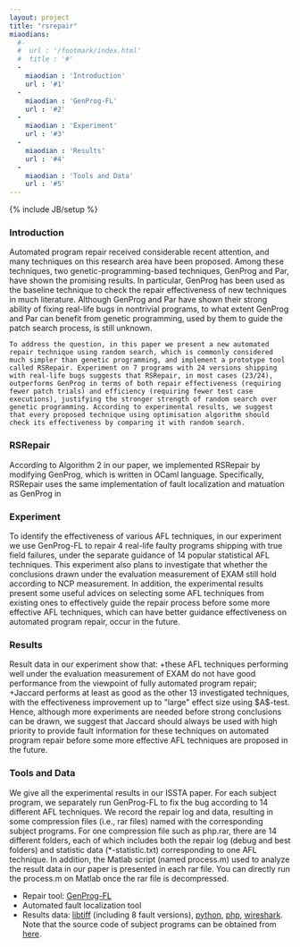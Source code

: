 ```yaml
---
layout: project
title: "rsrepair"
miaodians:
  #- 
  #  url : '/footmark/index.html'
  #  title : '#'
  - 
    miaodian : 'Introduction'
    url : '#1'
  -
    miaodian : 'GenProg-FL'
    url : '#2'
  -
    miaodian : 'Experiment'
    url : '#3'
  -
    miaodian : 'Results'
    url : '#4'
  -
    miaodian : 'Tools and Data'
    url : '#5'
---
```

{% include JB/setup %}

<h3><a  name="1"> Introduction </a></h3>
   Automated program repair received considerable recent attention, and many techniques on this research area have been proposed. Among these techniques, two genetic-programming-based techniques, GenProg and Par, have shown the promising results. In particular, GenProg has been used as the baseline technique to check the repair effectiveness of new techniques in much literature. Although GenProg and Par have shown their strong ability of fixing real-life bugs in nontrivial programs, to what extent GenProg and Par can benefit from genetic programming, used by them to guide the patch search process, is still unknown.

    To address the question, in this paper we present a new automated repair technique using random search, which is commonly considered much simpler than genetic programming, and implement a prototype tool called RSRepair. Experiment on 7 programs with 24 versions shipping with real-life bugs suggests that RSRepair, in most cases (23/24), outperforms GenProg in terms of both repair effectiveness (requiring fewer patch trials) and efficiency (requiring fewer test case executions), justifying the stronger strength of random search over genetic programming. According to experimental results, we suggest that every proposed technique using optimisation algorithm should check its effectiveness by comparing it with random search.

<h3><a  name="2">  RSRepair </a></h3>
 According to Algorithm 2 in our paper, we implemented RSRepair by modifying GenProg, which is written in OCaml language. Specifically, RSRepair uses the same implementation of fault localization and matuation as GenProg in

<h3><a name="3">Experiment</a></h3>
   To  identify the effectiveness of various AFL techniques, in our experiment we use GenProg-FL to repair 4 real-life faulty programs shipping with true field failures, under the separate guidance of 14 popular statistical AFL techniques. This experiment also plans to investigate that whether the conclusions drawn under the evaluation measurement of EXAM still hold according to NCP measurement. In addition, the experimental results present some useful advices on selecting some AFL techniques from existing ones to effectively guide the repair process before some more effective AFL techniques, which can have better guidance effectiveness on automated program repair, occur in the future.

<h3><a name="4">Results</a></h3>
   Result data in our experiment show that:
   +these AFL techniques performing well under the evaluation measurement of EXAM do not have good performance from the viewpoint of fully automated program repair;
   +Jaccard performs at least as good as the other 13 investigated techniques, with the effectiveness improvement up to "large" effect size using $A$-test. Hence, although more experiments are needed before strong conclusions can be drawn, we suggest that Jaccard should always be used with high priority to provide fault information for these techniques on automated program repair before some more effective AFL techniques are proposed in the future.

<h3><a name="5">Tools and Data</a></h3>
   We give all the experimental results in our ISSTA paper. For each subject program, we separately run GenProg-FL to fix the bug according to 14 different AFL techniques. We record the repair log and data, resulting in some compression files (i.e., rar files) named with the corresponding subject programs. For one compression file such as php.rar, there are 14 different folders, each of which includes both the repair log (debug and best folders) and statistic data (*-statistic.txt) corresponding to one AFL technique. In addition, the Matlab script (named process.m) used to analyze the result data in our paper is presented in each rar file. You can directly run the process.m on Matlab once the rar file is decompressed. 

  + Repair tool: [GenProg-FL](http://sourceforge.net/projects/afl/files/GenProg-FL.tar.bz2)
  + Automated fault localization tool
  + Results data: [libtiff](http://sourceforge.net/projects/afl/files/libtiff.rar) (including 8 fault versions), [python](http://sourceforge.net/projects/afl/files/python.rar), [php](http://sourceforge.net/projects/afl/files/php.rar), [wireshark](http://sourceforge.net/projects/afl/files/wireshark.rar). Note that the source code of subject programs can be obtained from [here](https://church.cs.virginia.edu/genprog/archive/genprog-105-bugs-tarballs/).
